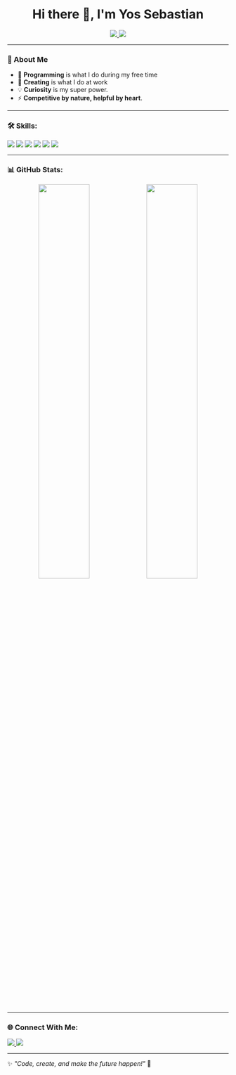 <h1 align="center">Hi there 👋, I'm Yos Sebastian</h1>

<p align="center">
  <a href="https://yossebastiands.github.io/">
    <img src="https://img.shields.io/badge/-My%20Portfolio-0A66C2?style=for-the-badge&logo=github&logoColor=white" />
  </a>
  <a href="mailto:yossebastiands@gmail.com">
    <img src="https://img.shields.io/badge/Gmail-D14836?style=for-the-badge&logo=gmail&logoColor=white" />
  </a>
</p>

---

### 🚀 About Me
- 🎯 **Programming** is what I do during my free time
- 🤖 **Creating** is what I do at work
- 💡 **Curiosity** is my super power.
- ⚡ **Competitive by nature, helpful by heart**.

---

### 🛠️ Skills:
<p align="left">
  <img src="https://img.shields.io/badge/Python-3776AB?style=for-the-badge&logo=python&logoColor=white" />
  <img src="https://img.shields.io/badge/JavaScript-F7DF1E?style=for-the-badge&logo=javascript&logoColor=black" />
  <img src="https://img.shields.io/badge/HTML5-E34F26?style=for-the-badge&logo=html5&logoColor=white" />
  <img src="https://img.shields.io/badge/CSS3-1572B6?style=for-the-badge&logo=css3&logoColor=white" />
  <img src="https://img.shields.io/badge/Linux-FCC624?style=for-the-badge&logo=linux&logoColor=black" />
  <img src="https://img.shields.io/badge/Git-F05032?style=for-the-badge&logo=git&logoColor=white" />
</p>

---

### 📊 GitHub Stats:
<p align="center">
  <img width="48%" src="https://github-readme-stats.vercel.app/api?username=yossebastiands&show_icons=true&theme=tokyonight" />
  <img width="48%" src="https://github-readme-streak-stats.herokuapp.com/?user=yossebastiands&theme=tokyonight" />
</p>

---

### 🌐 Connect With Me:
<p align="left">
  <a href="https://github.com/yossebastiands" target="_blank">
    <img src="https://img.shields.io/badge/GitHub-181717?style=for-the-badge&logo=github&logoColor=white" />
  </a>
  <a href="mailto:yossebastiands@gmail.com">
    <img src="https://img.shields.io/badge/Gmail-D14836?style=for-the-badge&logo=gmail&logoColor=white" />
  </a>
</p>

---

✨ *"Code, create, and make the future happen!"* 🚀
